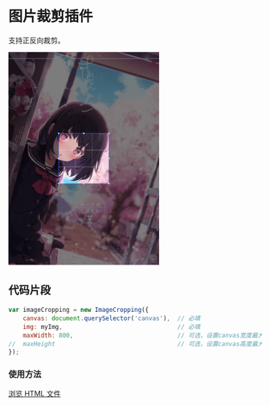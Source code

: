 # 图片裁剪插件

支持正反向裁剪。

<img src="./readmeImg/picture.png" width="300" />
<br/>

## 代码片段

```js
var imageCropping = new ImageCropping({
    canvas: document.querySelector('canvas'),  // 必填
    img: myImg,                                // 必填
    maxWidth: 800,                             // 可选，设置canvas宽度最大值
//  maxHeight                                  // 可选，设置canvas高度最大值
});
```

### 使用方法

[浏览 HTML 文件](https://github.com/aloneqi/imageCropping/blob/master/index.html)
